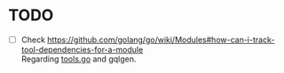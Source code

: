 # TODO

* [ ] Check https://github.com/golang/go/wiki/Modules#how-can-i-track-tool-dependencies-for-a-module  
  Regarding [tools.go](../tools.go) and gqlgen.